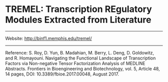 # TREMEL: Transcription REgulatory Modules Extracted from Literature

---
Website: http://binf1.memphis.edu/tremel/

---
Reference:
S. Roy, D. Yun, B. Madahian, M. Berry, L. Deng, D. Goldowitz, and R. Homayouni.
Navigating the Functional Landscape of Transcription Factors via Non-negative Tensor Factorization Analysis of MEDLINE Abstracts.
Frontiers in Bioengineering and Biotechnology, vol. 5, Article 48, 14 pages, DOI: 10.3389/fbioe.2017.00048, August 2017.